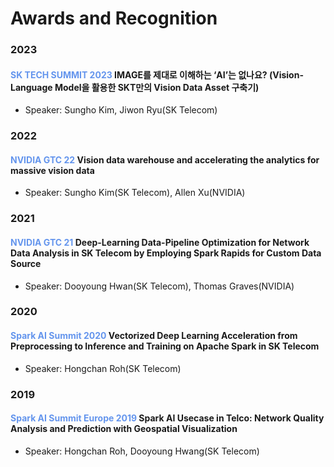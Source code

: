 # Awards and Recognition
### 2023
####  <span style="color: #6495ED;"> SK TECH SUMMIT 2023 </span> IMAGE를 제대로 이해하는 ‘AI’는 없나요? (Vision-Language Model을 활용한 SKT만의 Vision Data Asset 구축기)
- Speaker: Sungho Kim, Jiwon Ryu(SK Telecom)


### 2022
####  <span style="color: #6495ED;"> NVIDIA GTC 22 </span> Vision data warehouse and accelerating the analytics for massive vision data
- Speaker: Sungho Kim(SK Telecom), Allen Xu(NVIDIA) 


### 2021
####  <span style="color: #6495ED;"> NVIDIA GTC 21 </span> Deep-Learning Data-Pipeline Optimization for Network Data Analysis in SK Telecom by Employing Spark Rapids for Custom Data Source
- Speaker: Dooyoung Hwan(SK Telecom), Thomas Graves(NVIDIA)

### 2020
####  <span style="color: #6495ED;"> Spark AI Summit 2020 </span> Vectorized Deep Learning Acceleration from Preprocessing to Inference and Training on Apache Spark in SK Telecom
- Speaker: Hongchan Roh(SK Telecom)

### 2019
####  <span style="color: #6495ED;"> Spark AI Summit Europe 2019 </span> Spark AI Usecase in Telco: Network Quality Analysis and Prediction with Geospatial Visualization
- Speaker: Hongchan Roh, Dooyoung Hwang(SK Telecom)